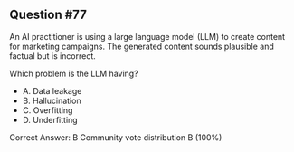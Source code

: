 ## Question #77

An AI practitioner is using a large language model (LLM) to create content for marketing campaigns. The generated content sounds plausible and factual but is incorrect.

Which problem is the LLM having?

- A. Data leakage
- B. Hallucination
- C. Overfitting
- D. Underfitting 

Correct Answer: 
B Community vote distribution B (100%)
